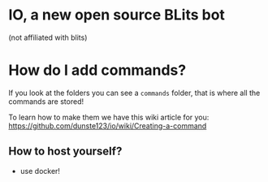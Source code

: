 # IO, a new open source BLits bot

(not affiliated with blits)

# How do I add commands?
If you look at the folders you can see a `commands` folder, that is where all the commands are stored!

To learn how to make them we have this wiki article for you: https://github.com/dunste123/io/wiki/Creating-a-command

## How to host yourself?
- use docker!
